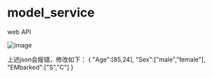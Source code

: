 # model_service
web API

![image](https://github.com/Stonesusu/model_service/blob/master/pic/pic1.png?raw=true)

上述json会报错，修改如下：
{
    "Age":[85,24],
    "Sex":["male","female"],
    "EMbarked":["S","C"]
}
